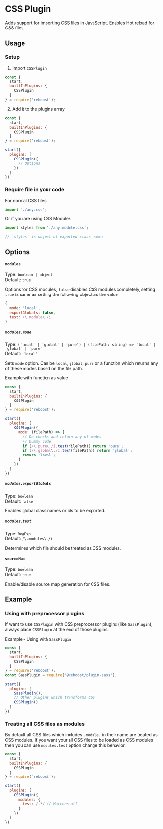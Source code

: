 # CSS Plugin
Adds support for importing CSS files in JavaScript. Enables Hot reload for CSS files.

## Usage
### Setup
1. Import `CSSPlugin`
```js
const {
  start,
  builtInPlugins: {
    CSSPlugin
  }
} = require('reboost');
```
2. Add it to the plugins array
```js
const {
  start,
  builtInPlugins: {
    CSSPlugin
  }
} = require('reboost');

start({
  plugins: [
    CSSPlugin({
      // Options
    })
  ]
})
```
### Require file in your code
For normal CSS files
```js
import './any.css';
```
Or if you are using CSS Modules
```js
import styles from './any.module.css';

// `styles` is object of exported class names
```

## Options
#### `modules`
Type: `boolean | object`\
Default: `true`

Options for CSS modules, `false` disables CSS modules completely,
setting `true` is same as setting the following object as the value
```js
{
  mode: 'local',
  exportGlobals: false,
  test: /\.module\./i
}
```

##### `modules.mode`
Type: `('local' | 'global' | 'pure') | (filePath: string) => 'local' | 'global' | 'pure'`\
Default: `'local'`

Sets `mode` option. Can be `local`, `global`, `pure` or a function which
returns any of these modes based on the file path.

Example with function as value
```js
const {
  start,
  builtInPlugins: {
    CSSPlugin
  }
} = require('reboost');

start({
  plugins: [
    CSSPlugin({
      mode: (filePath) => {
        // Do checks and return any of modes
        // Dummy code
        if (/\.pure\./i.test(filePath)) return 'pure';
        if (/\.global\./i.test(filePath)) return 'global';
        return 'local';
      }
    })
  ]
})
```

##### `modules.exportGlobals`
Type: `boolean`\
Default: `false`

Enables global class names or ids to be exported.

##### `modules.test`
Type: `RegExp`\
Default: `/\.modules\./i`

Determines which file should be treated as CSS modules.

#### `sourceMap`
Type: `boolean`\
Default: `true`

Enable/disable source map generation for CSS files.

## Example
### Using with preprocessor plugins
If want to use `CSSPlugin` with CSS preprocessor plugins (like `SassPlugin`), always
place `CSSPlugin` at the end of those plugins.

Example - Using with `SassPlugin`
```js
const {
  start,
  builtInPlugins: {
    CSSPlugin
  }
} = require('reboost');
const SassPlugin = require('@reboost/plugin-sass');

start({
  plugins: [
    SassPlugin(),
    // Other plugins which transforms CSS
    CSSPlugin()
  ]
})
```

### Treating all CSS files as modules
By default all CSS files which includes `.module.` in their name are treated as
CSS modules. If you want your all CSS files to be loaded as CSS modules then
you can use `modules.test` option change this behavior.
```js
const {
  start,
  builtInPlugins: {
    CSSPlugin
  }
} = require('reboost');

start({
  plugins: [
    CSSPlugin({
      modules: {
        test: /.*/ // Matches all
      }
    })
  ]
})
```
